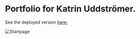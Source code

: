 # Portfolio for Katrin Uddströmer.

See the deployed version [here:](http://www.uddstromer.se/)

![Startpage](https://i.imgur.com/5XpsD4k.png)
